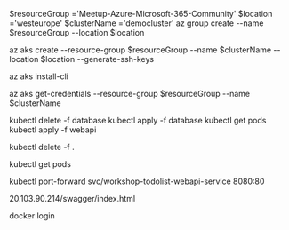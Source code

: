 $resourceGroup ='Meetup-Azure-Microsoft-365-Community'
$location ='westeurope'
$clusterName ='democluster'
az group create --name $resourceGroup --location $location

az aks create --resource-group $resourceGroup --name $clusterName --location $location --generate-ssh-keys

az aks install-cli

az aks get-credentials --resource-group $resourceGroup --name $clusterName

kubectl delete -f database
kubectl apply -f database
kubectl get pods 
kubectl apply -f webapi

kubectl delete -f .

kubectl get pods  

kubectl port-forward svc/workshop-todolist-webapi-service 8080:80

20.103.90.214/swagger/index.html


docker login 